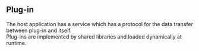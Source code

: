 ## Plug-in ##
The host application has a service which has a protocol for the data transfer between plug-in and itself.    
Plug-ins are implemented by shared libraries and loaded dynamically at runtime.   
